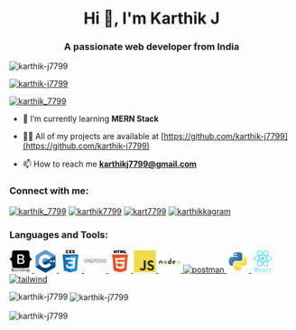 <h1 align="center">Hi 👋, I'm Karthik J</h1>
<h3 align="center">A passionate web developer from India</h3>

<p align="left"> <img src="https://komarev.com/ghpvc/?username=karthik-j7799&label=Profile%20views&color=0e75b6&style=flat" alt="karthik-j7799" /> </p>

<p align="left"> <a href="https://github.com/ryo-ma/github-profile-trophy"><img src="https://github-profile-trophy.vercel.app/?username=karthik-j7799" alt="karthik-j7799" /></a> </p>

<p align="left"> <a href="https://twitter.com/karthik_7799" target="blank"><img src="https://img.shields.io/twitter/follow/karthik_7799?logo=twitter&style=for-the-badge" alt="karthik_7799" /></a> </p>

- 🌱 I’m currently learning **MERN Stack**

- 👨‍💻 All of my projects are available at [https://github.com/karthik-j7799](https://github.com/karthik-j7799)

- 📫 How to reach me **karthikj7799@gmail.com**

<h3 align="left">Connect with me:</h3>
<p align="left">
<a href="https://twitter.com/karthik_7799" target="blank"><img align="center" src="https://raw.githubusercontent.com/rahuldkjain/github-profile-readme-generator/master/src/images/icons/Social/twitter.svg" alt="karthik_7799" height="30" width="40" /></a>
<a href="https://linkedin.com/in/karthik7799" target="blank"><img align="center" src="https://raw.githubusercontent.com/rahuldkjain/github-profile-readme-generator/master/src/images/icons/Social/linked-in-alt.svg" alt="karthik7799" height="30" width="40" /></a>
<a href="https://fb.com/kart7799" target="blank"><img align="center" src="https://raw.githubusercontent.com/rahuldkjain/github-profile-readme-generator/master/src/images/icons/Social/facebook.svg" alt="kart7799" height="30" width="40" /></a>
<a href="https://www.instagram.com/karthikkagram/" target="blank"><img align="center" src="https://raw.githubusercontent.com/rahuldkjain/github-profile-readme-generator/master/src/images/icons/Social/instagram.svg" alt="karthikkagram" height="30" width="40" /></a>
</p>

<h3 align="left">Languages and Tools:</h3>
<p align="left"> <a href="https://getbootstrap.com" target="_blank" rel="noreferrer"> <img src="https://raw.githubusercontent.com/devicons/devicon/master/icons/bootstrap/bootstrap-plain-wordmark.svg" alt="bootstrap" width="40" height="40"/> </a> <a href="https://www.w3schools.com/cpp/" target="_blank" rel="noreferrer"> <img src="https://raw.githubusercontent.com/devicons/devicon/master/icons/cplusplus/cplusplus-original.svg" alt="cplusplus" width="40" height="40"/> </a> <a href="https://www.w3schools.com/css/" target="_blank" rel="noreferrer"> <img src="https://raw.githubusercontent.com/devicons/devicon/master/icons/css3/css3-original-wordmark.svg" alt="css3" width="40" height="40"/> </a> <a href="https://expressjs.com" target="_blank" rel="noreferrer"> <img src="https://raw.githubusercontent.com/devicons/devicon/master/icons/express/express-original-wordmark.svg" alt="express" width="40" height="40"/> </a> <a href="https://www.w3.org/html/" target="_blank" rel="noreferrer"> <img src="https://raw.githubusercontent.com/devicons/devicon/master/icons/html5/html5-original-wordmark.svg" alt="html5" width="40" height="40"/> </a> <a href="https://developer.mozilla.org/en-US/docs/Web/JavaScript" target="_blank" rel="noreferrer"> <img src="https://raw.githubusercontent.com/devicons/devicon/master/icons/javascript/javascript-original.svg" alt="javascript" width="40" height="40"/> </a> <a href="https://nodejs.org" target="_blank" rel="noreferrer"> <img src="https://raw.githubusercontent.com/devicons/devicon/master/icons/nodejs/nodejs-original-wordmark.svg" alt="nodejs" width="40" height="40"/> </a> <a href="https://postman.com" target="_blank" rel="noreferrer"> <img src="https://www.vectorlogo.zone/logos/getpostman/getpostman-icon.svg" alt="postman" width="40" height="40"/> </a> <a href="https://www.python.org" target="_blank" rel="noreferrer"> <img src="https://raw.githubusercontent.com/devicons/devicon/master/icons/python/python-original.svg" alt="python" width="40" height="40"/> </a> <a href="https://reactjs.org/" target="_blank" rel="noreferrer"> <img src="https://raw.githubusercontent.com/devicons/devicon/master/icons/react/react-original-wordmark.svg" alt="react" width="40" height="40"/> </a> <a href="https://tailwindcss.com/" target="_blank" rel="noreferrer"> <img src="https://www.vectorlogo.zone/logos/tailwindcss/tailwindcss-icon.svg" alt="tailwind" width="40" height="40"/> </a> </p>

<p><img align="left" src="https://github-readme-stats.vercel.app/api/top-langs?username=karthik-j7799&show_icons=true&locale=en&layout=compact" alt="karthik-j7799" /></p>

<p>&nbsp;<img align="center" src="https://github-readme-stats.vercel.app/api?username=karthik-j7799&show_icons=true&locale=en" alt="karthik-j7799" /></p>

<p><img align="center" src="https://github-readme-streak-stats.herokuapp.com/?user=karthik-j7799&" alt="karthik-j7799" /></p>

